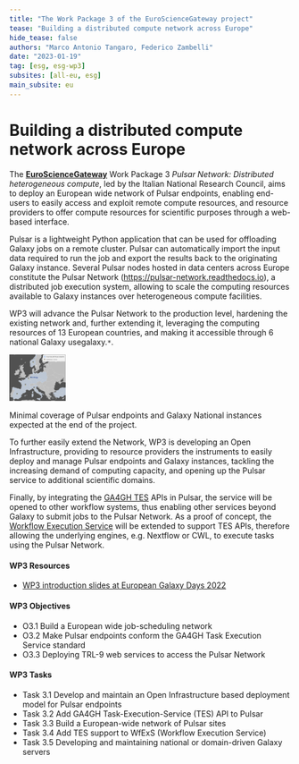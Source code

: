 ```yaml
---
title: "The Work Package 3 of the EuroScienceGateway project"
tease: "Building a distributed compute network across Europe"
hide_tease: false
authors: "Marco Antonio Tangaro, Federico Zambelli"
date: "2023-01-19"
tag: [esg, esg-wp3]
subsites: [all-eu, esg]
main_subsite: eu
---
```


# Building a distributed compute network across Europe

The [**EuroScienceGateway**](/projects/esg/) Work Package 3 _Pulsar Network: Distributed heterogeneous compute_, led by the Italian National Research Council, aims to deploy an European wide network of Pulsar endpoints, enabling end-users to easily access and exploit remote compute resources, and resource providers to offer compute resources for scientific purposes through a web-based interface.

Pulsar is a lightweight Python application that can be used for  offloading Galaxy jobs on a remote cluster. Pulsar can automatically import the input data required to run the job and export  the results back to the originating Galaxy instance. Several Pulsar nodes hosted in data centers across Europe constitute the Pulsar Network (https://pulsar-network.readthedocs.io), a distributed job execution system, allowing to scale the computing resources available to Galaxy instances over heterogeneous compute facilities.

WP3 will advance the Pulsar Network to the production level, hardening the existing network and, further extending it, leveraging the computing resources of 13 European countries, and making it accessible through 6 national Galaxy usegalaxy.``*``.

<div class="center">
<div class="img-sizer" style="width: 20%">

![The ESG Pulsar Network](esg_pulsar_network.png)

</div>

<figcaption>
  Minimal coverage of Pulsar endpoints and Galaxy National instances expected at the end of the project.
</figcaption>
</div>

To further easily extend the Network, WP3 is developing an Open Infrastructure, providing to resource providers the instruments to easily deploy and manage Pulsar endpoints and Galaxy instances, tackling the increasing demand of computing capacity, and opening up the Pulsar service to additional scientific domains.

Finally, by integrating the [GA4GH TES](https://www.ga4gh.org/news/ga4gh-tes-api-bringing-compatibility-to-task-execution-across-hpc-systems-the-cloud-and-beyond/) APIs in Pulsar, the service will be opened to other workflow systems, thus enabling other services beyond Galaxy to submit jobs to the Pulsar Network. As a proof of concept, the [Workflow Execution Service](https://github.com/inab/WfExS-backend) will be extended to support TES APIs, therefore allowing the underlying engines, e.g. Nextflow or CWL, to execute tasks using the Pulsar Network.

#### WP3 Resources
* [WP3 introduction slides at European Galaxy Days 2022](wp3_kickoff_slides.pdf) 

#### WP3 Objectives
* O3.1 Build a European wide job-scheduling network
* O3.2 Make Pulsar endpoints conform the GA4GH Task Execution Service standard
* O3.3 Deploying TRL-9 web services to access the Pulsar Network

#### WP3 Tasks
* Task 3.1 Develop and maintain an Open Infrastructure based deployment model for Pulsar endpoints
* Task 3.2 Add GA4GH Task-Execution-Service (TES) API to Pulsar
* Task 3.3 Build a European-wide network of Pulsar sites
* Task 3.4 Add TES support to WfExS (Workflow Execution Service)
* Task 3.5 Developing and maintaining national or domain-driven Galaxy servers
